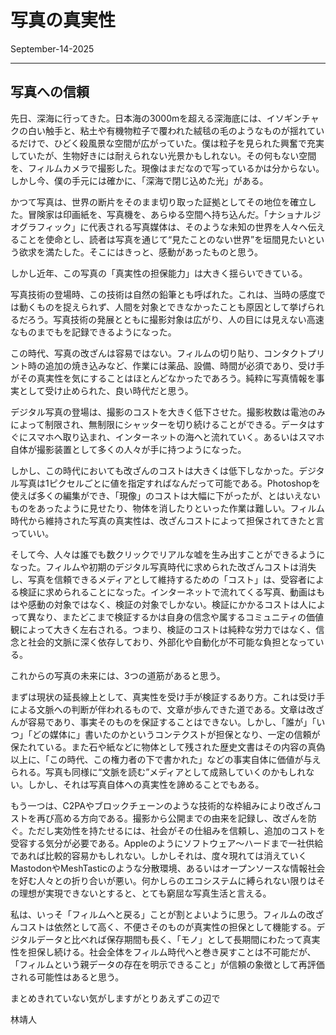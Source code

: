 # 写真の真実性
September-14-2025

---

## 写真への信頼

先日、深海に行ってきた。日本海の3000mを超える深海底には、イソギンチャクの白い触手と、粘土や有機物粒子で覆われた絨毯の毛のようなものが揺れているだけで、ひどく殺風景な空間が広がっていた。僕は粒子を見られた興奮で充実していたが、生物好きには耐えられない光景かもしれない。その何もない空間を、フィルムカメラで撮影した。現像はまだなので写っているかは分からない。しかし今、僕の手元には確かに、「深海で閉じ込めた光」がある。

かつて写真は、世界の断片をそのまま切り取った証拠としてその地位を確立した。冒険家は印画紙を、写真機を、あらゆる空間へ持ち込んだ。「ナショナルジオグラフィック」に代表される写真媒体は、そのような未知の世界を人々へ伝えることを使命とし、読者は写真を通じて“見たことのない世界”を垣間見たいという欲求を満たした。そこにはきっと、感動があったものと思う。

しかし近年、この写真の「真実性の担保能力」は大きく揺らいできている。


写真技術の登場時、この技術は自然の鉛筆とも呼ばれた。これは、当時の感度では動くものを捉えられず、人間を対象とできなかったことも原因として挙げられるだろう。写真技術の発展とともに撮影対象は広がり、人の目には見えない高速なものまでもを記録できるようになった。

この時代、写真の改ざんは容易ではない。フィルムの切り貼り、コンタクトプリント時の追加の焼き込みなど、作業には薬品、設備、時間が必須であり、受け手がその真実性を気にすることはほとんどなかったであろう。純粋に写真情報を事実として受け止められた、良い時代だと思う。


デジタル写真の登場は、撮影のコストを大きく低下させた。撮影枚数は電池のみによって制限され、無制限にシャッターを切り続けることができる。データはすぐにスマホへ取り込まれ、インターネットの海へと流れていく。あるいはスマホ自体が撮影装置として多くの人々が手に持つようになった。

しかし、この時代においても改ざんのコストは大きくは低下しなかった。デジタル写真は1ピクセルごとに値を指定すればなんだって可能である。Photoshopを使えば多くの編集ができ、「現像」のコストは大幅に下がったが、とはいえないものをあったように見せたり、物体を消したりといった作業は難しい。フィルム時代から維持された写真の真実性は、改ざんコストによって担保されてきたと言っていい。


そして今、人々は誰でも数クリックでリアルな嘘を生み出すことができるようになった。フィルムや初期のデジタル写真時代に求められた改ざんコストは消失し、写真を信頼できるメディアとして維持するための「コスト」は、受容者による検証に求められることになった。インターネットで流れてくる写真、動画はもはや感動の対象ではなく、検証の対象でしかない。検証にかかるコストは人によって異なり、またどこまで検証するかは自身の信念や属するコミュニティの価値観によって大きく左右される。つまり、検証のコストは純粋な労力ではなく、信念と社会的文脈に深く依存しており、外部化や自動化が不可能な負担となっている。


これからの写真の未来には、3つの道筋があると思う。

まずは現状の延長線上として、真実性を受け手が検証するあり方。これは受け手による文脈への判断が伴われるもので、文章が歩んできた道である。文章は改ざんが容易であり、事実そのものを保証することはできない。しかし、「誰が」「いつ」「どの媒体に」書いたのかというコンテクストが担保となり、一定の信頼が保たれている。また石や紙などに物体として残された歴史文書はその内容の真偽以上に、「この時代、この権力者の下で書かれた」などの事実自体に価値が与えられる。写真も同様に“文脈を読む”メディアとして成熟していくのかもしれない。しかし、それは写真自体への真実性を諦めることでもある。

もう一つは、C2PAやブロックチェーンのような技術的な枠組みにより改ざんコストを再び高める方向である。撮影から公開までの由来を記録し、改ざんを防ぐ。ただし実効性を持たせるには、社会がその仕組みを信頼し、追加のコストを受容する気分が必要である。Appleのようにソフトウェア〜ハードまで一社供給であれば比較的容易かもしれない。しかしそれは、度々現れては消えていくMastodonやMeshTasticのような分散環境、あるいはオープンソースな情報社会を好む人々との折り合いが悪い。何かしらのエコシステムに縛られない限りはその理想が実現できないとすると、とても窮屈な写真生活と言える。

私は、いっそ「フィルムへと戻る」ことが割とよいように思う。フィルムの改ざんコストは依然として高く、不便さそのものが真実性の担保として機能する。デジタルデータと比べれば保存期間も長く、「モノ」として長期間にわたって真実性を担保し続ける。社会全体をフィルム時代へと巻き戻すことは不可能だが、「フィルムという親データの存在を明示できること」が信頼の象徴として再評価される可能性はあると思う。


まとめきれていない気がしますがとりあえずこの辺で

林靖人
